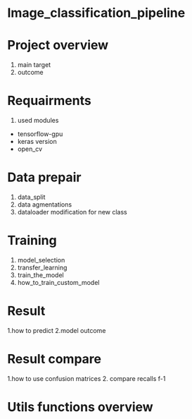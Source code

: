# Image_classification_pipeline

# Project overview 
  1. main target
  2. outcome

# Requairments 
 1. used modules 
  * tensorflow-gpu 
  * keras version 
  * open_cv 

# Data prepair 
  1. data_split
  2. data agmentations 
  3. dataloader modification for new class
# Training 
  1. model_selection 
  2. transfer_learning 
  3. train_the_model
  4. how_to_train_custom_model 
# Result 
  1.how to predict 
  2.model outcome 
  
# Result compare 
  1.how to use confusion matrices 
  2. compare recalls f-1 

# Utils functions overview 


